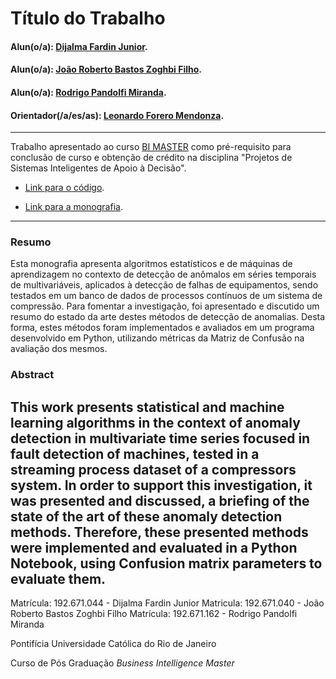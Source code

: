 # Título do Trabalho

#### Alun(o/a): [Dijalma Fardin Junior](https://github.com/dijalma).
#### Alun(o/a): [João Roberto Bastos Zoghbi Filho](https://github.com/Zoghbi1976).
#### Alun(o/a): [Rodrigo Pandolfi Miranda](https://github.com/rpmiranda).
#### Orientador(/a/es/as): [Leonardo Forero Mendonza](https://github.com/leofome8).


---

Trabalho apresentado ao curso [BI MASTER](https://ica.puc-rio.ai/bi-master) como pré-requisito para conclusão de curso e obtenção de crédito na disciplina "Projetos de Sistemas Inteligentes de Apoio à Decisão".

- [Link para o código](https://github.com/rpmiranda/pos_graduacao/blob/main/Trabalho_Final_PUC.ipynb). 

- [Link para a monografia](https://github.com/rpmiranda/pos_graduacao/blob/main/BI.Master.MonografiaFinalFardin.Pandolfi.Zoghbi.2019.2.pdf).


---

### Resumo

Esta monografia apresenta algoritmos estatísticos e de máquinas de aprendizagem no contexto de detecção de anômalos em séries temporais de multivariáveis, aplicados à detecção de falhas de equipamentos, sendo testados em um banco de dados de processos contínuos de um sistema de compressão. Para fomentar a investigação, foi apresentado e discutido um resumo do estado da arte destes métodos de detecção de anomalias. Desta forma, estes métodos foram implementados e avaliados em um programa desenvolvido em Python, utilizando métricas da Matriz de Confusão na avaliação dos mesmos.

### Abstract

This work presents statistical and machine learning algorithms in the context of anomaly detection in multivariate time series focused in fault detection of machines, tested in a streaming process dataset of a compressors system. In order to support this investigation, it was presented and discussed, a briefing of the state of the art of these anomaly detection methods. Therefore, these presented methods were implemented and evaluated in a Python Notebook, using Confusion matrix parameters to evaluate them.
---

Matrícula: 192.671.044 - Dijalma Fardin Junior
Matricula: 192.671.040 - João Roberto Bastos Zoghbi Filho
Matrícula: 192.671.162 - Rodrigo Pandolfi Miranda

Pontifícia Universidade Católica do Rio de Janeiro

Curso de Pós Graduação *Business Intelligence Master*
